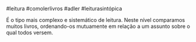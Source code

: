 #leitura #comolerlivros #adler #leiturasintópica

É o tipo mais complexo e sistemático de leitura. Neste nível comparamos muitos livros, ordenando-os mutuamente em relação a um assunto sobre o qual todos versem.